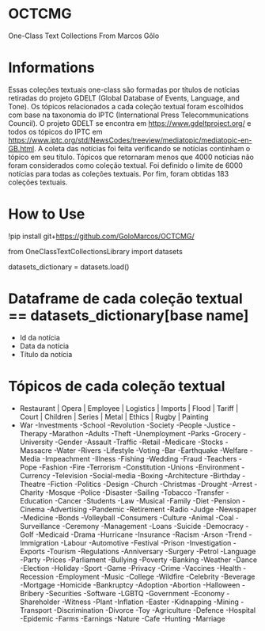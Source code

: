 # OCTCMG

One-Class Text Collections From Marcos Gôlo

# Informations

Essas coleções textuais one-class são formadas por títulos de notícias retiradas do projeto GDELT (Global Database of Events, Language, and Tone). Os tópicos relacionados a cada coleção textual foram escolhidos com base na taxonomia do IPTC (International Press Telecommunications Council). O projeto GDELT se encontra em https://www.gdeltproject.org/ e todos os tópicos do IPTC em https://www.iptc.org/std/NewsCodes/treeview/mediatopic/mediatopic-en-GB.html. A coleta das notícias foi feita verificando se notícias continham o tópico em seu título. Tópicos que retornaram menos que 4000 notícias não foram considerados como coleção textual. Foi definido o limite de 6000 notícias para todas as coleções textuais. Por fim, foram obtidas 183 coleções textuais. 

# How to Use

!pip install git+https://github.com/GoloMarcos/OCTCMG/

from OneClassTextCollectionsLibrary import datasets

datasets_dictionary = datasets.load()

# Dataframe de cada coleção textual == datasets_dictionary[base name]

- Id da notícia
- Data da notícia
- Título da notícia

# Tópicos de cada coleção textual

- Restaurant | Opera | Employee | Logistics | Imports | Flood | Tariff | Court | Children  | Series | Metal | Ethics | Rugby | Painting 
- War 
-Investments 
-School 
-Revolution 
-Society 
-People 
-Justice 
-Therapy 
-Marathon 
-Adults 
-Theft 
-Unemployment 
-Parks 
-Grocery 
-University 
-Gender 
-Assault
-Traffic 
-Retail 
-Medicare 
-Stocks 
-Massacre 
-Water 
-Rivers 
-Lifestyle 
-Voting 
-Bar 
-Earthquake 
-Welfare 
-Media 
-Impeachment 
-Illness 
-Fishing 
-Wedding 
-Fraud 
-Teachers 
-Pope 
-Fashion 
-Fire 
-Terrorism 
-Constitution 
-Unions 
-Environment 
-Currency 
-Television 
-Social-media 
-Boxing 
-Architecture 
-Birthday 
-Theatre 
-Fiction 
-Politics 
-Design 
-Church 
-Christmas 
-Drought 
-Arrest 
-Charity 
-Mosque 
-Police 
-Disaster 
-Sailing 
-Tobacco 
-Transfer 
-Education 
-Cancer 
-Students 
-Law 
-Musical 
-Family 
-Diet 
-Pension 
-Cinema 
-Advertising 
-Pandemic 
-Retirement 
-Radio 
-Judge 
-Newspaper 
-Medicine 
-Bonds 
-Volleyball 
-Consumers 
-Culture 
-Animal 
-Coal 
-Surveillance 
-Ceremony 
-Management 
-Loans 
-Suicide 
-Democracy 
-Golf 
-Medicaid 
-Drama 
-Hurricane 
-Insurance 
-Racism 
-Arson 
-Trend 
-Immigration 
-Labour 
-Automotive 
-Festival 
-Prison 
-Investigation 
-Exports 
-Tourism 
-Regulations
-Anniversary 
-Surgery 
-Petrol 
-Language 
-Party 
-Prices 
-Parliament 
-Bullying 
-Poverty 
-Banking 
-Weather 
-Dance 
-Election 
-Holiday 
-Sport 
-Game 
-Privacy 
-Crime 
-Vaccines 
-Health 
-Recession 
-Employment 
-Music 
-College 
-Wildfire 
-Celebrity 
-Beverage 
-Mortgage 
-Homicide 
-Bankruptcy 
-Adoption 
-Abortion 
-Halloween 
-Bribery 
-Securities 
-Software 
-LGBTQ 
-Government 
-Economy 
-Shareholder 
-Witness 
-Plant 
-Inflation 
-Easter 
-Kidnapping 
-Mining 
-Transport 
-Discrimination 
-Divorce 
-Toy 
-Agriculture 
-Defence 
-Hospital 
-Epidemic 
-Farms 
-Earnings 
-Nature 
-Cafe 
-Hunting 
-Marriage
